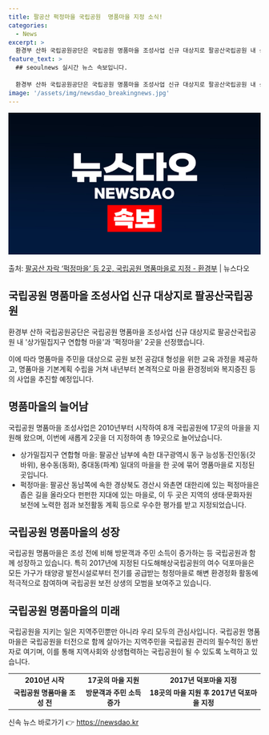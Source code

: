 ```yaml
---
title: 팔공산 퍽정마을 국립공원  명품마을 지정 소식!
categories:
  - News
excerpt: >
  환경부 산하 국립공원공단은 국립공원 명품마을 조성사업 신규 대상지로 팔공산국립공원 내 상가밀집지구 연합형 마…
feature_text: >
  ## seoulnews 실시간 뉴스 속보입니다.

  환경부 산하 국립공원공단은 국립공원 명품마을 조성사업 신규 대상지로 팔공산국립공원 내 상가밀집지구 연합형 마…
image: '/assets/img/newsdao_breakingnews.jpg'
---
```


![뉴스다오 속보](/assets/img/newsdao_breakingnews.jpg)

<p>출처: <a href="https://newsdao.kr/3730" rel="dofollow">팔공산 자락 ‘퍽정마을’ 등 2곳, 국립공원 명품마을로 지정 - 환경부</a> | 뉴스다오</p>

<h2 data-ke-size="size26">국립공원 명품마을 조성사업 신규 대상지로 팔공산국립공원</h2>
<p data-ke-size="size16">환경부 산하 국립공원공단은 국립공원 명품마을 조성사업 신규 대상지로 팔공산국립공원 내 '상가밀집지구 연합형 마을'과 '퍽정마을' 2곳을 선정했습니다.</p>
<p data-ke-size="size16">이에 따라 명품마을 주민을 대상으로 공원 보전 공감대 형성을 위한 교육 과정을 제공하고, 명품마을 기본계획 수립을 거쳐 내년부터 본격적으로 마을 환경정비와 복지증진 등의 사업을 추진할 예정입니다.</p>

<h2 data-ke-size="size26">명품마을의 늘어남</h2>
<p data-ke-size="size16">국립공원 명품마을 조성사업은 2010년부터 시작하여 8개 국립공원에 17곳의 마을을 지원해 왔으며, 이번에 새롭게 2곳을 더 지정하여 총 19곳으로 늘어났습니다.</p>
<ul>
  <li>상가밀집지구 연합형 마을: 팔공산 남부에 속한 대구광역시 동구 능성동·진인동(갓바위), 용수동(동화), 중대동(파계) 일대의 마을을 한 곳에 묶어 명품마을로 지정된 곳입니다.</li>
  <li>퍽정마을: 팔공산 동남쪽에 속한 경상북도 경산시 와촌면 대한리에 있는 퍽정마을은 좁은 길을 올라오다 펀펀한 지대에 있는 마을로, 이 두 곳은 지역의 생태·문화자원 보전에 노력한 점과 보전활동 계획 등으로 우수한 평가를 받고 지정되었습니다.</li>
</ul>

<h2 data-ke-size="size26">국립공원 명품마을의 성장</h2>
<p data-ke-size="size16">국립공원 명품마을은 조성 전에 비해 방문객과 주민 소득이 증가하는 등 국립공원과 함께 성장하고 있습니다. 특히 2017년에 지정된 다도해해상국립공원의 여수 덕포마을은 모든 가구가 태양광 발전시설로부터 전기를 공급받는 청정마을로 해변 환경정화 활동에 적극적으로 참여하며 국립공원 보전 상생의 모범을 보여주고 있습니다.</p>

<h2 data-ke-size="size26">국립공원 명품마을의 미래</h2>
<p data-ke-size="size16">국립공원을 지키는 일은 지역주민뿐만 아니라 우리 모두의 관심사입니다. 국립공원 명품마을은 국립공원을 터전으로 함께 살아가는 지역주민을 국립공원 관리의 필수적인 동반자로 여기며, 이를 통해 지역사회와 상생협력하는 국립공원이 될 수 있도록 노력하고 있습니다.</p>
<p data-ke-size="size16"></p>
<table>
  <tbody>
    <tr>
      <td style="text-align: center; height: 17px;"><b>2010년 시작</b></td>
      <td style="text-align: center; height: 17px;"><b>17곳의 마을 지원</b></td>
      <td style="text-align: center; height: 17px;"><b>2017년 덕포마을 지정</b></td>
    </tr>
    <tr>
      <td style="text-align: center; height: 17px;"><b>국립공원 명품마을 조성 전</b></td>
      <td style="text-align: center; height: 17px;"><b>방문객과 주민 소득 증가</b></td>
      <td style="text-align: center; height: 17px;"><b>18곳의 마을 지원 후 2017년 덕포마을 지정</b></td>
    </tr>
  </tbody>
</table>
<p data-ke-size="size16"></p> 

신속 뉴스 바로가기 👉 <a href="https://newsdao.kr" rel="dofollow">https://newsdao.kr</a>



